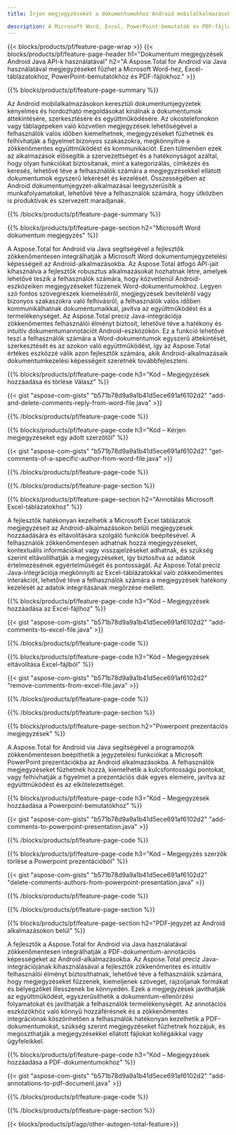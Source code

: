 ```yaml
---
title: Írjon megjegyzéseket a dokumentumokhoz Android mobilalkalmazásokon keresztül

description: A Microsoft Word, Excel, PowerPoint-bemutatók és PDF-fájlok jegyzetelése Android mobilalkalmazáson keresztül. Tiszta megjegyzések könnyedén.
---
```


{{< blocks/products/pf/feature-page-wrap >}}
{{< blocks/products/pf/feature-page-header h1="Dokumentum megjegyzések Android Java API-k használatával" h2="A Aspose.Total for Android via Java használatával megjegyzéseket fűzhet a Microsoft Word-hez, Excel-táblázatokhoz, PowerPoint-bemutatókhoz és PDF-fájlokhoz." >}}

{{% blocks/products/pf/feature-page-summary %}}

Az Android mobilalkalmazásokon keresztüli dokumentumjegyzetek kényelmes és hordozható megoldásokat kínálnak a dokumentumok áttekintésére, szerkesztésére és együttműködésére. Az okostelefonokon vagy táblagépeken való közvetlen megjegyzések lehetőségével a felhasználók valós időben kiemelhetnek, megjegyzéseket fűzhetnek és felhívhatják a figyelmet bizonyos szakaszokra, megkönnyítve a zökkenőmentes együttműködést és kommunikációt. Ezen túlmenően ezek az alkalmazások elősegítik a szervezettséget és a hatékonyságot azáltal, hogy olyan funkciókat biztosítanak, mint a kategorizálás, címkézés és keresés, lehetővé téve a felhasználók számára a megjegyzésekkel ellátott dokumentumok egyszerű lekérését és kezelését. Összességében az Android dokumentumjegyzet-alkalmazásai leegyszerűsítik a munkafolyamatokat, lehetővé téve a felhasználók számára, hogy útközben is produktívak és szervezett maradjanak.

{{% /blocks/products/pf/feature-page-summary  %}}

{{% blocks/products/pf/feature-page-section  h2="Microsoft Word dokumentum megjegyzés" %}}

A Aspose.Total for Android via Java segítségével a fejlesztők zökkenőmentesen integrálhatják a Microsoft Word dokumentumjegyzetelési képességeit az Android-alkalmazásokba. Az Aspose.Total átfogó API-jait kihasználva a fejlesztők robusztus alkalmazásokat hozhatnak létre, amelyek lehetővé teszik a felhasználók számára, hogy közvetlenül Android-eszközeiken megjegyzéseket fűzzenek Word-dokumentumokhoz. Legyen szó fontos szövegrészek kiemeléséről, megjegyzések beviteléről vagy bizonyos szakaszokra való felhívásról, a felhasználók valós időben kommunikálhatnak dokumentumaikkal, javítva az együttműködést és a termelékenységet. Az Aspose.Total precíz Java-integrációja zökkenőmentes felhasználói élményt biztosít, lehetővé téve a hatékony és intuitív dokumentumannotációt Android-eszközökön. Ez a funkció lehetővé teszi a felhasználók számára a Word-dokumentumok egyszerű áttekintését, szerkesztését és az azokon való együttműködést, így az Aspose.Total értékes eszközzé válik azon fejlesztők számára, akik Android-alkalmazásaik dokumentumkezelési képességeit szeretnék továbbfejleszteni.

{{% blocks/products/pf/feature-page-code h3="Kód – Megjegyzések hozzáadása és törlése Válasz" %}}

{{< gist "aspose-com-gists" "b571b78d9a9a1b41d5ece691af6102d2" "add-and-delete-comments-reply-from-word-file.java" >}}

{{% /blocks/products/pf/feature-page-code  %}}

{{% blocks/products/pf/feature-page-code h3="Kód – Kérjen megjegyzéseket egy adott szerzőtől" %}}

{{< gist "aspose-com-gists" "b571b78d9a9a1b41d5ece691af6102d2" "get-comments-of-a-specific-author-from-word-file.java" >}}

{{% /blocks/products/pf/feature-page-code  %}}

{{% /blocks/products/pf/feature-page-section %}}

{{% blocks/products/pf/feature-page-section  h2="Annotálás Microsoft Excel-táblázatokhoz" %}}

A fejlesztők hatékonyan kezelhetik a Microsoft Excel táblázatok megjegyzéseit az Android-alkalmazásokon belüli megjegyzések hozzáadására és eltávolítására szolgáló funkciók beépítésével. A felhasználók zökkenőmentesen adhatnak hozzá megjegyzéseket, kontextuális információkat vagy visszajelzéseket adhatnak, és szükség szerint eltávolíthatják a megjegyzéseket, így biztosítva az adatok értelmezésének egyértelműségét és pontosságát. Az Aspose.Total precíz Java-integrációja megkönnyíti az Excel-táblázatokkal való zökkenőmentes interakciót, lehetővé téve a felhasználók számára a megjegyzések hatékony kezelését az adatok integritásának megőrzése mellett.

{{% blocks/products/pf/feature-page-code h3="Kód – Megjegyzések hozzáadása az Excel-fájlhoz" %}}

{{< gist "aspose-com-gists" "b571b78d9a9a1b41d5ece691af6102d2" "add-comments-to-excel-file.java" >}}

{{% /blocks/products/pf/feature-page-code  %}}

{{% blocks/products/pf/feature-page-code h3="Kód – Megjegyzések eltávolítása Excel-fájlból" %}}

{{< gist "aspose-com-gists" "b571b78d9a9a1b41d5ece691af6102d2" "remove-comments-from-excel-file.java" >}}

{{% /blocks/products/pf/feature-page-code  %}}

{{% /blocks/products/pf/feature-page-section %}}

{{% blocks/products/pf/feature-page-section  h2="Powerpoint prezentációs megjegyzések" %}}

A Aspose.Total for Android via Java segítségével a programozók zökkenőmentesen beépíthetik a jegyzetelési funkciókat a Microsoft PowerPoint prezentációkba az Android alkalmazásokba. A felhasználók megjegyzéseket fűzhetnek hozzá, kiemelhetik a kulcsfontosságú pontokat, vagy felhívhatják a figyelmet a prezentációs diák egyes elemeire, javítva az együttműködést és az elkötelezettséget.

{{% blocks/products/pf/feature-page-code h3="Kód – Megjegyzések hozzáadása a Powerpoint-bemutatókhoz" %}}

{{< gist "aspose-com-gists" "b571b78d9a9a1b41d5ece691af6102d2" "add-comments-to-powerpoint-presentation.java" >}}

{{% /blocks/products/pf/feature-page-code  %}}

{{% blocks/products/pf/feature-page-code h3="Kód – Megjegyzés szerzők törlése a Powerpoint prezentációból" %}}

{{< gist "aspose-com-gists" "b571b78d9a9a1b41d5ece691af6102d2" "delete-comments-authors-from-powerpoint-presentation.java" >}}

{{% /blocks/products/pf/feature-page-code  %}}

{{% /blocks/products/pf/feature-page-section %}}

{{% blocks/products/pf/feature-page-section  h2="PDF-jegyzet az Android alkalmazásokon belül" %}}

A fejlesztők a Aspose.Total for Android via Java használatával zökkenőmentesen integrálhatják a PDF-dokumentum-annotációs képességeket az Android-alkalmazásokba. Az Aspose.Total precíz Java-integrációjának kihasználásával a fejlesztők zökkenőmentes és intuitív felhasználói élményt biztosíthatnak, lehetővé téve a felhasználók számára, hogy megjegyzéseket fűzzenek, kiemeljenek szöveget, rajzoljanak formákat és bélyegzőket illesszenek be könnyedén. Ezek a megjegyzések javíthatják az együttműködést, egyszerűsíthetik a dokumentum-ellenőrzési folyamatokat és javíthatják a felhasználók termelékenységét. Az annotációs eszközökhöz való könnyű hozzáférésnek és a zökkenőmentes integrációnak köszönhetően a felhasználók hatékonyan kezelhetik a PDF-dokumentumokat, szükség szerint megjegyzéseket fűzhetnek hozzájuk, és megoszthatják a megjegyzésekkel ellátott fájlokat kollégáikkal vagy ügyfeleikkel. 

{{% blocks/products/pf/feature-page-code h3="Kód – Megjegyzések hozzáadása a PDF-dokumentumokhoz" %}}

{{< gist "aspose-com-gists" "b571b78d9a9a1b41d5ece691af6102d2" "add-annotations-to-pdf-document.java" >}}

{{% /blocks/products/pf/feature-page-code  %}}

{{% /blocks/products/pf/feature-page-section %}}

{{< blocks/products/pf/agp/other-autogen-total-feature>}}